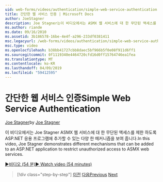 ```yaml
---
uid: web-forms/videos/authentication/simple-web-service-authentication
title: 간단한 웹 서비스 인증 | Microsoft Docs
author: JoeStagner
description: Joe Stagner는이 비디오에서는 ASMX 웹 서비스에 대 한 무단된 액세스를 제한 하도록 ASP.NET 응용 프로그램에 추가할 수 있는 다양 한 메커니즘을 보여 줍니다...
ms.author: riande
ms.date: 09/16/2010
ms.assetid: 3b186578-16be-4e4f-a296-233df0381411
msc.legacyurl: /web-forms/videos/authentication/simple-web-service-authentication
msc.type: video
ms.openlocfilehash: b38bb41727cbb8daec5bf966b5f0e08f911d6ff1
ms.sourcegitcommit: 0f1119340e4464720cfd16d0ff15764746ea1fea
ms.translationtype: MT
ms.contentlocale: ko-KR
ms.lasthandoff: 04/09/2019
ms.locfileid: "59412595"
---
```

# <a name="simple-web-service-authentication"></a><span data-ttu-id="9da85-103">간단한 웹 서비스 인증</span><span class="sxs-lookup"><span data-stu-id="9da85-103">Simple Web Service Authentication</span></span>

<span data-ttu-id="9da85-104">[Joe Stagner](https://github.com/JoeStagner)</span><span class="sxs-lookup"><span data-stu-id="9da85-104">by [Joe Stagner](https://github.com/JoeStagner)</span></span>

<span data-ttu-id="9da85-105">이 비디오에서는 Joe Stagner ASMX 웹 서비스에 대 한 무단된 액세스를 제한 하도록 ASP.NET 응용 프로그램에 추가할 수 있는 다양 한 메커니즘을 보여 줍니다.</span><span class="sxs-lookup"><span data-stu-id="9da85-105">In this video, Joe Stagner demonstrates different mechanisms that can be added to an ASP.NET application to restrict unauthorized access to ASMX web services.</span></span>

[<span data-ttu-id="9da85-106">&#9654;비디오 (54 분)</span><span class="sxs-lookup"><span data-stu-id="9da85-106">&#9654; Watch video (54 minutes)</span></span>](https://channel9.msdn.com/Blogs/ASP-NET-Site-Videos/simple-web-service-authentication)

> [!div class="step-by-step"]
> <span data-ttu-id="9da85-107">[이전](implement-the-registration-verification-pattern.md)
> [다음](creating-inactive-users.md)</span><span class="sxs-lookup"><span data-stu-id="9da85-107">[Previous](implement-the-registration-verification-pattern.md)
[Next](creating-inactive-users.md)</span></span>
